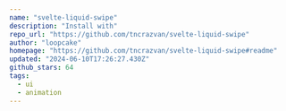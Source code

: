 ```yaml
---
name: "svelte-liquid-swipe"
description: "Install with"
repo_url: "https://github.com/tncrazvan/svelte-liquid-swipe"
author: "loopcake"
homepage: "https://github.com/tncrazvan/svelte-liquid-swipe#readme"
updated: "2024-06-10T17:26:27.430Z"
github_stars: 64
tags: 
  - ui
  - animation
---
```

